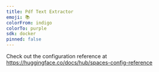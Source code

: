 ```yaml
---
title: Pdf Text Extractor
emoji: 📚
colorFrom: indigo
colorTo: purple
sdk: docker
pinned: false
---
```


Check out the configuration reference at https://huggingface.co/docs/hub/spaces-config-reference

